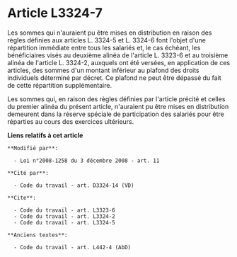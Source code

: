 # Article L3324-7

Les sommes qui n'auraient pu être mises en distribution en raison des règles définies aux articles L. 3324-5 et L. 3324-6
font l'objet d'une répartition immédiate entre tous les salariés et, le cas échéant, les bénéficiaires visés au deuxième
alinéa de l'article L. 3323-6 et au troisième alinéa de l'article L. 3324-2, auxquels ont été versées, en application de ces
articles, des sommes d'un montant inférieur au plafond des droits individuels déterminé par décret. Ce plafond ne peut être
dépassé du fait de cette répartition supplémentaire. 

Les sommes qui, en raison des règles définies par l'article précité et celles du premier alinéa du présent article,
n'auraient pu être mises en distribution demeurent dans la réserve spéciale de participation des salariés pour être réparties
au cours des exercices ultérieurs.

**Liens relatifs à cet article**

	**Modifié par**:

	  - Loi n°2008-1258 du 3 décembre 2008 - art. 11

	**Cité par**:

	  - Code du travail - art. D3324-14 (VD)

	**Cite**:

	  - Code du travail - art. L3323-6
	  - Code du travail - art. L3324-2
	  - Code du travail - art. L3324-5

	**Anciens textes**:

	  - Code du travail - art. L442-4 (AbD)

